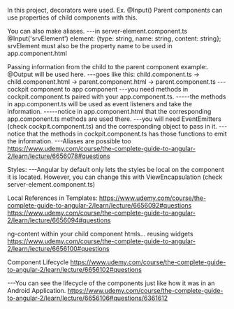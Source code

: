 In this project, decorators were used.
Ex. @Input()
    Parent components can use properties of child components with this.

You can also make aliases.
---in server-element.component.ts
     @Input('srvElement') element: {type: string, name: string, content: string};
     srvElement must also be the property name to be used in app.component.html

Passing information from the child to the parent component example:. @Output will be used here.
---goes like this: child.component.ts -> child.component.html -> parent.component.html -> parent.component.ts
---cockpit component to app component
---you need methods in cockpit.component.ts paired with your app.component.ts.
-----the methods in app.component.ts will be used as event listeners and take the information.
-----notice in app.component.html that the corresponding app.component.ts methods are used there.
---you will need EventEmitters (check cockpit.component.ts) and the corresponding object to pass in it.
---notice that the methods in cockpit.component.ts has those functions to emit the information.
---Aliases are possible too https://www.udemy.com/course/the-complete-guide-to-angular-2/learn/lecture/6656078#questions

Styles:
---Angular by default only lets the styles be local on the component it is located. However, you can change this with ViewEncapsulation (check server-element.component.ts)

Local References in Templates:
https://www.udemy.com/course/the-complete-guide-to-angular-2/learn/lecture/6656092#questions
https://www.udemy.com/course/the-complete-guide-to-angular-2/learn/lecture/6656094#questions

ng-content within your child component htmls... reusing widgets https://www.udemy.com/course/the-complete-guide-to-angular-2/learn/lecture/6656100#questions

Component Lifecycle
https://www.udemy.com/course/the-complete-guide-to-angular-2/learn/lecture/6656102#questions

---You can see the lifecycle of the components just like how it was in an Android Application. https://www.udemy.com/course/the-complete-guide-to-angular-2/learn/lecture/6656106#questions/6361612

